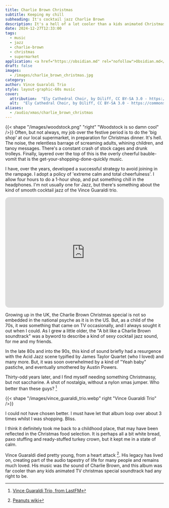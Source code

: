 ```yaml
---
title: Charlie Brown Christmas
subtitle: Keeping my chill
subheading: It's cocktail jazz Charlie Brown
description: It's a hell of a lot cooler than a kids animated Christmas special soundtrack has any right to be
date: 2024-12-27T12:33:00
tags:
  - music
  - jazz
  - charlie-brown
  - christmas
  - supermarket
application: <a href="https://obsidian.md" rel="nofollow">Obsidian.md</a>
draft: false
images:
  - /images/charlie_brown_christmas.jpg
category: 
author: Vince Guaraldi Trio
style: layout-graphic-60s music
cover:
  attribution:  "Ely Cathedral Choir, by Diliff, CC BY-SA 3.0 - https://commons.wikimedia.org/wiki/File:Ely_Cathedral_Choir,_Cambridgeshire,_UK_-_Diliff.jpg"
  alt:  "Ely Cathedral Choir, by Diliff, CC BY-SA 3.0 - https://commons.wikimedia.org/wiki/File:Ely_Cathedral_Choir,_Cambridgeshire,_UK_-_Diliff.jpg"
aliases:
  - /audio/xmas/charlie_brown_christmas
---
```

{{< shape "/images/woodstock.png" "right" "Woodstock is so damn cool" />}}
Often, but not always, my job over the festive period is to do the 'big shop' at our local supermarket, in preparation for Christmas dinner. It's hell. The noise, the relentless barrage of screaming adults, whining children, and tanoy messages. There's a constant crash of stock cages and drunk trolleys. Finally, layered over the top of this is the overly cheerful bauble-vomit that is the get-your-shopping-done-quickly music.

<!--more-->

I have, over the years, developed a successful strategy to avoid joining in the rampage. I adopt a policy of 'extreme calm and total cheerfulness'. I allow four hours to do a 1-hour shop, and put something chill in the headphones. I'm not usually one for Jazz, but there's something about the kind of smooth cocktail jazz of the Vince Guaraldi trio.

<iframe style="border-radius:12px" src="https://open.spotify.com/embed/album/7DuJYWu66RPdcekF5TuZ7w?utm_source=generator" width="100%" height="352" frameBorder="0" allowfullscreen="" allow="autoplay; clipboard-write; encrypted-media; fullscreen; picture-in-picture" loading="lazy"></iframe>

Growing up in the UK, the Charlie Brown Christmas special is not so embedded in the national psyche as it is in the US. But, as a child of the 70s, it _was_ something that came on TV occasionally, and I always sought it out when I could. As I grew a little older, the "A bit like a Charlie Brown soundtrack" was a byword to describe a kind of sexy cocktail jazz sound, for me and my friends. 


In the late 80s and into the 90s, this kind of sound briefly had a resurgence with the Acid Jazz scene typified by James Taylor Quartet (who I loved) and many more. But, it was soon overwhelmed by a kind of "Yeah baby" pastiche, and eventually smothered by Austin Powers.



Thirty-odd years later, and I find myself needing something Christmassy, but not saccharine. A shot of nostalgia, without a nylon xmas jumper. Who better than these guys? [^1]

{{< shape "/images/vince_guaraldi_trio.webp" right "Vince Guaraldi Trio" />}}

I could not have chosen better. I must have let that album loop over about 3 times whilst I was shopping. Bliss. 

I think it definitely took me back to a childhood place, that may have been reflected in the Christmas food selection. It is perhaps all a bit white bread, paxo stuffing and ready-stuffed turkey crown, but it kept me in a state of calm.

Vince Guaraldi died pretty young, from a heart attack [^2]. His legacy has lived on, creating part of the audio tapestry of life for many people and remains much loved. His music was _the_ sound of Charlie Brown, and this album was far cooler than any kids animated TV christmas special soundtrack had any right to be.


[^1]: [Vince Guaraldi Trio, from LastFM](https://www.last.fm/music/Vince+Guaraldi+Trio/+images/e5c20ee3c4b94deb9773e3c604671182)
[^2]: [Peanuts wiki](https://peanuts.fandom.com/wiki/Vince_Guaraldi#Death)